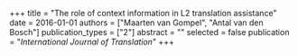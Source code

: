 +++
title = "The role of context information in L2 translation assistance"
date = 2016-01-01
authors = ["Maarten van Gompel", "Antal van den Bosch"]
publication_types = ["2"]
abstract = ""
selected = false
publication = "*International Journal of Translation*"
+++

